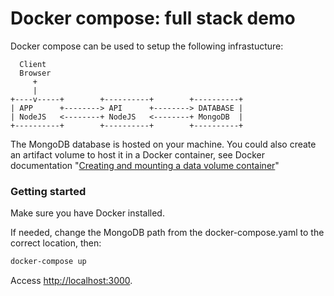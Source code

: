 Docker compose: full stack demo
===============================

Docker compose can be used to setup the following infrastucture:

```
  Client
  Browser
     +
     |
+----v-----+        +----------+        +----------+
| APP      +--------> API      +--------> DATABASE |
| NodeJS   <--------+ NodeJS   <--------+ MongoDB  |
+----------+        +----------+        +----------+
```

The MongoDB database is hosted on your machine. You could also create an artifact volume to host it in a Docker container, see Docker documentation "[Creating and mounting a data volume container](https://docs.docker.com/engine/userguide/dockervolumes/)"

### Getting started

Make sure you have Docker installed.

If needed, change the MongoDB path from the docker-compose.yaml to the correct location, then:

```bash
docker-compose up
```

Access [http://localhost:3000](http://localhost:3000).
